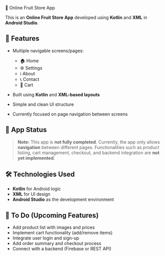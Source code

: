 🍎 Online Fruit Store App

This is an **Online Fruit Store App** developed using **Kotlin** and **XML** in **Android Studio**.

## 📱 Features

* Multiple navigable screens/pages:

  * 🏠 Home
  * ⚙️ Settings
  * ℹ️ About
  * 📞 Contact
  * 🛒 Cart
* Built using **Kotlin** and **XML-based layouts**
* Simple and clean UI structure
* Currently focused on page navigation between screens

## 🚧 App Status

> **Note:** This app is **not fully completed**.
> Currently, the app only allows **navigation** between different pages. Functionalities such as product listing, cart management, checkout, and backend integration are **not yet implemented**.

## 🛠️ Technologies Used

* **Kotlin** for Android logic
* **XML** for UI design
* **Android Studio** as the development environment

## 📌 To Do (Upcoming Features)

* Add product list with images and prices
* Implement cart functionality (add/remove items)
* Integrate user login and sign-up
* Add order summary and checkout process
* Connect with a backend (Firebase or REST API)


